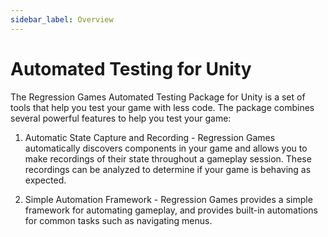 ```yaml
---
sidebar_label: Overview
---
```


# Automated Testing for Unity

The Regression Games Automated Testing Package for Unity is a set of tools that help you test your game with less code. The package combines several powerful features to help you test your game:

1. Automatic State Capture and Recording - Regression Games automatically discovers components in your game and allows you to make recordings of their state throughout a gameplay session. These recordings can be analyzed to determine if your game is behaving as expected.

1. Simple Automation Framework - Regression Games provides a simple framework for automating gameplay, and provides built-in automations for common tasks such as navigating menus.